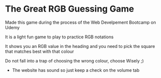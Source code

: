 # The Great RGB Guessing Game

Made this game during the process of the Web Develpement Bootcamp on Udemy

It is a light fun game to play to practice RGB notations

It shows you an RGB value in the heading and you need to pick the square that matches best with that colour 

Do not fall into a trap of choosing the wrong colour, choose Wisely ;)

- The website has sound so just keep a check on the volume tab
